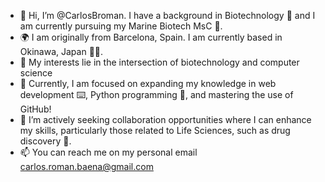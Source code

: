 - 👋 Hi, I’m @CarlosBroman. I have a background in Biotechnology 🧬 and I am currently pursuing my Marine Biotech MsC 🦈.
- 🌍 I am originally from Barcelona, Spain. I am currently based in Okinawa, Japan 🗻👹.
- 👀 My interests lie in the intersection of biotechnology and computer science
- 🌱 Currently, I am focused on expanding my knowledge in web development ⌨️, Python programming 🐍, and mastering the use of GitHub!
- 💞️ I’m actively seeking collaboration opportunities where I can enhance my skills, particularly those related to Life Sciences, such as drug discovery 💊.
- 📫 You can reach me on my personal email carlos.roman.baena@gmail.com

<!---
CarlosBroman/CarlosBroman is a ✨ special ✨ repository because its `README.md` (this file) appears on your GitHub profile.
You can click the Preview link to take a look at your changes.
--->
